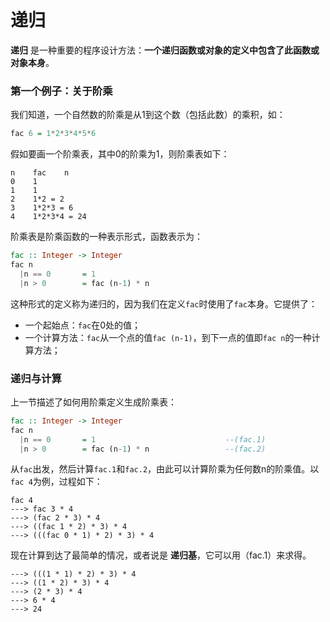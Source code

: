 递归
===========================================
**递归** 是一种重要的程序设计方法：**一个递归函数或对象的定义中包含了此函数或对象本身**。

### 第一个例子：关于阶乘
我们知道，一个自然数的阶乘是从1到这个数（包括此数）的乘积，如：
```haskell
fac 6 = 1*2*3*4*5*6
```
假如要画一个阶乘表，其中0的阶乘为1，则阶乘表如下：
```
n    fac    n
0    1
1    1
2    1*2 = 2
3    1*2*3 = 6
4    1*2*3*4 = 24
```
阶乘表是阶乘函数的一种表示形式，函数表示为：
```haskell
fac :: Integer -> Integer
fac n
  |n == 0       = 1
  |n > 0        = fac (n-1) * n
```
这种形式的定义称为递归的，因为我们在定义`fac`时使用了`fac`本身。它提供了：
+ 一个起始点：`fac`在0处的值；
+ 一个计算方法：`fac`从一个点的值`fac (n-1)`，到下一点的值即`fac n`的一种计算方法；

### 递归与计算
上一节描述了如何用阶乘定义生成阶乘表：
```haskell
fac :: Integer -> Integer
fac n
  |n == 0       = 1                             --(fac.1)
  |n > 0        = fac (n-1) * n                 --(fac.2)
```
从`fac`出发，然后计算`fac.1`和`fac.2`，由此可以计算阶乘为任何数n的阶乘值。以`fac 4`为例，过程如下：
```
fac 4
---> fac 3 * 4
---> (fac 2 * 3) * 4
---> ((fac 1 * 2) * 3) * 4
---> (((fac 0 * 1) * 2) * 3) * 4
```
现在计算到达了最简单的情况，或者说是 **递归基**，它可以用（fac.1）来求得。
```
---> (((1 * 1) * 2) * 3) * 4
---> ((1 * 2) * 3) * 4
---> (2 * 3) * 4
---> 6 * 4
---> 24
```
